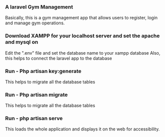 ### A laravel Gym Management
Basically, this is a gym management app that allows users to register, login and manage gym operations.


###  Download XAMPP for your localhost server and set the apache and mysql on
Edit the ".env" file and set the database name to your xampp database
Also, this helps to connect the laravel app to the database


###  Run - Php artisan key:generate
This helps to migrate all the database tables


###  Run - Php artisan migrate
This helps to migrate all the database tables

### Run - php artisan serve
This loads the whole application and displays it on the web for accessibility.
